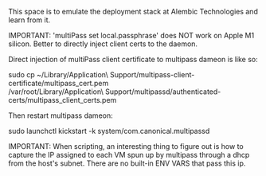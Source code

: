 This space is to emulate the deployment stack at Alembic Technologies and learn from it.

IMPORTANT: 'multiPass set local.passphrase' does NOT work on Apple M1 silicon. Better to directly inject client certs to the daemon.

Direct injection of multiPass client certificate to multipass dameon is like so:

sudo cp ~/Library/Application\ Support/multipass-client-certificate/multipass_cert.pem \
  /var/root/Library/Application\ Support/multipassd/authenticated-certs/multipass_client_certs.pem

Then restart multipass dameon:

sudo launchctl kickstart -k system/com.canonical.multipassd

IMPORTANT: When scripting, an interesting thing to figure out is how to capture the IP assigned to each VM spun up by multipass through a dhcp from the host's subnet. There are no built-in ENV VARS that pass this ip.  
